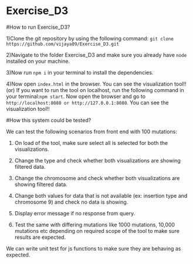 # Exercise_D3

#How to run Exercise_D3?

1)Clone the git repository by using the following command:
  `git clone https://github.com/vijaya09/Exercise_D3.git`

2)Navigate to the folder Exercise_D3 and make sure you already have `node` installed on your machine.

3)Now run `npm i` in your terminal to install the dependencies.

4)Now open `index.html` in the browser. You can see the visualization tool!!
                                    (or)
If you want to run the tool on localhost, run the following command in your terminal:`npm start`.
Now open the browser and go to `http://localhost:8080 or http://127.0.0.1:8080`. You can see the visualization tool!!

#How this system could be tested?

We can test the following scenarios from front end with 100 mutations:
1.	On load of the tool, make sure select all is selected for both the visualizations.
2.	Change the type and check whether both visualizations are showing filtered data.
3.	Change the chromosome and check whether both visualizations are showing filtered data.
4.	Change both values for data that is not available (ex: insertion type and chromosome 9) and check no data is showing.
5.	Display error message if no response from query.

6.  Test the same with differing mutations like 1000 mutations, 10,000 mutations etc depending on required scope of the tool to make sure results are expected.

We can write unit test for js functions to make sure they are behaving as expected.
